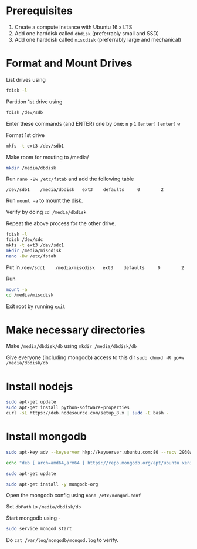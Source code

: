 # Prerequisites

1. Create a compute instance with Ubuntu 16.x LTS
2. Add one harddisk called `dbdisk` (preferrably small and SSD)
3. Add one harddisk called `miscdisk` (preferrably large and mechanical)

# Format and Mount Drives

List drives using
```sh
fdisk -l
```

Partition 1st drive using
```sh
fdisk /dev/sdb
```
Enter these commands (and ENTER) one by one: `n` `p` `1` `[enter]` `[enter]` `w`

Format 1st drive
```sh
mkfs -t ext3 /dev/sdb1
```

Make room for mouting to /media/
```sh
mkdir /media/dbdisk
```

Run `nano -Bw /etc/fstab` and add the following table
```
/dev/sdb1    /media/dbdisk   ext3    defaults     0        2
```

Run `mount -a` to mount the disk.

Verify by doing `cd /media/dbdisk`

Repeat the above process for the other drive.

```sh
fdisk -l
fdisk /dev/sdc
mkfs -t ext3 /dev/sdc1
mkdir /media/miscdisk
nano -Bw /etc/fstab
```

Put in `/dev/sdc1    /media/miscdisk   ext3    defaults     0        2`

Run
```sh
mount -a
cd /media/miscdisk
```

Exit root by running `exit`

# Make necessary directories

Make `/media/dbdisk/db` using `mkdir /media/dbdisk/db`

Give everyone (including mongodb) access to this dir `sudo chmod -R go+w /media/dbdisk/db`

# Install nodejs

```sh
sudo apt-get update
sudo apt-get install python-software-properties
curl -sL https://deb.nodesource.com/setup_8.x | sudo -E bash -
```

# Install mongodb

```sh
sudo apt-key adv --keyserver hkp://keyserver.ubuntu.com:80 --recv 2930ADAE8CAF5059EE73BB4B58712A2291FA4AD5

echo "deb [ arch=amd64,arm64 ] https://repo.mongodb.org/apt/ubuntu xenial/mongodb-org/3.6 multiverse" | sudo tee /etc/apt/sources.list.d/mongodb-org-3.6.list

sudo apt-get update

sudo apt-get install -y mongodb-org
```

Open the mongodb config using `nano /etc/mongod.conf` 

Set `dbPath` to `/media/dbdisk/db`

Start mongodb using - 
```sh
sudo service mongod start
```

Do `cat /var/log/mongodb/mongod.log` to verify.



